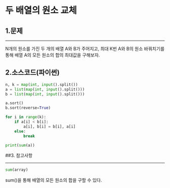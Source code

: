 # 두 배열의 원소 교체

## 1.문제
***
N개의 원소를 가진 두 개의 배열 A와 B가 주어지고, 최대 K번 A와 B의 원소 바꿔치기를 통해 배열 A의 모든 원소의 합의 최대값을 구해보자.

## 2.소스코드(파이썬)
```py
n, k = map(int, input().split())
a = list(map(int, input().split()))
b = list(map(int, input().split()))

a.sort()
b.sort(reverse=True)

for i in range(k):
    if a[i] < b[i]:
        a[i], b[i] = b[i], a[i]
    else:
        break

print(sum(a))
```

##3. 참고사항
***
```py
sum(array)
```
sum()을 통해 배열의 모든 원소의 합을 구할 수 있다. 
